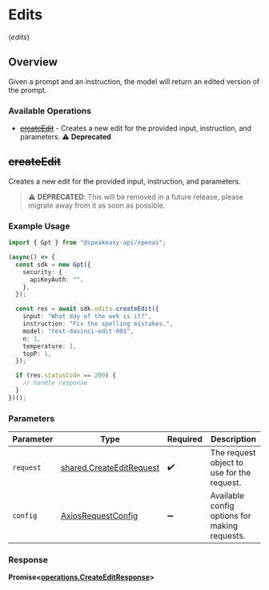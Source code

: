 # Edits
(*edits*)

## Overview

Given a prompt and an instruction, the model will return an edited version of the prompt.

### Available Operations

* [~~createEdit~~](#createedit) - Creates a new edit for the provided input, instruction, and parameters. :warning: **Deprecated**

## ~~createEdit~~

Creates a new edit for the provided input, instruction, and parameters.

> :warning: **DEPRECATED**: This will be removed in a future release, please migrate away from it as soon as possible.

### Example Usage

```typescript
import { Gpt } from "@speakeasy-api/openai";

(async() => {
  const sdk = new Gpt({
    security: {
      apiKeyAuth: "",
    },
  });

  const res = await sdk.edits.createEdit({
    input: "What day of the wek is it?",
    instruction: "Fix the spelling mistakes.",
    model: "text-davinci-edit-001",
    n: 1,
    temperature: 1,
    topP: 1,
  });

  if (res.statusCode == 200) {
    // handle response
  }
})();
```

### Parameters

| Parameter                                                            | Type                                                                 | Required                                                             | Description                                                          |
| -------------------------------------------------------------------- | -------------------------------------------------------------------- | -------------------------------------------------------------------- | -------------------------------------------------------------------- |
| `request`                                                            | [shared.CreateEditRequest](../../models/shared/createeditrequest.md) | :heavy_check_mark:                                                   | The request object to use for the request.                           |
| `config`                                                             | [AxiosRequestConfig](https://axios-http.com/docs/req_config)         | :heavy_minus_sign:                                                   | Available config options for making requests.                        |


### Response

**Promise<[operations.CreateEditResponse](../../models/operations/createeditresponse.md)>**

